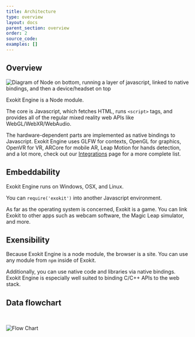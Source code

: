 ```yaml
---
title: Architecture
type: overview
layout: docs
parent_section: overview
order: 2
source_code:
examples: []
---
```


## Overview

 <img style="display: block !important" src="https://cdn.rawgit.com/exokitxr/webmr-docs/media-upload/website/static/media/exokitmediacopy/architecture.jpg" alt="Diagram of Node on bottom, running a layer of javascript, linked to native bindings, and then a device/headset on top"/>

Exokit Engine is a Node module.

The core is Javascript, which fetches HTML, runs `<script>` tags, and provides all of the regular mixed reality web APIs like WebGL/WebXR/WebAudio.

The hardware-dependent parts are implemented as native bindings to Javascript. Exokit Engine uses GLFW for contexts, OpenGL for graphics, OpenVR for VR, ARCore for mobile AR, Leap Motion for hands detection, and a lot more, check out our [Integrations](https://exokit.org/docs/techIntegrations.html) page for a more complete list.

## Embeddability

Exokit Engine runs on Windows, OSX, and Linux.

You can `require('exokit')` into another Javascript environment.

As far as the operating system is concerned, Exokit is a game. You can link Exokit to other apps such as webcam software, the Magic Leap simulator, and more.

## Exensibility

Because Exokit Engine is a node module, the browser is a site. You can use any module from `npm` inside of Exokit.

Additionally, you can use native code and libraries via native bindings. Exokit Engine is especially well suited to binding C/C++ APIs to the web stack.

## Data flowchart
<br>

![Flow Chart](https://raw.githubusercontent.com/ChrisEddy/webmr-docs/master/website/static/img/docsImages/FlowChart.svg?sanitize=true)
